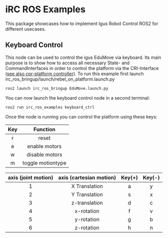 # iRC ROS Examples

This package showcases how to implement Igus Robot Control ROS2 for different usecases.

## Keyboard Control

This node can be used to control the igus EduMove via keyboard. Its main purpose is to show how to access all necessary State- and CommandInterfaces in order to control the platform via the CRI-Interface ([see also cpr-platform controller](https://github.com/CommonplaceRobotics/iRC_ROS/blob/RebelCarrier/irc_ros_controllers/src/platform_controller.cpp)). To run this example first launch irc_ros_bringup/launch/rebel_on_platform.launch.py
```
ros2 launch irc_ros_bringup EduMove.launch.py
```
You can now launch the keyboard control node in a second terminal:

```
ros2 run irc_ros_examples keyboard_ctrl
```
Once the node is running you can control the platform using these keys: 

| Key   | Function | 
| :---: | :------: | 
| r     |   reset   | 
| e     |   enable motors  | 
| w     |  disable motors  | 
| m     | toggle motiontype |


|axis (joint motion) |axis (cartesian motion) | Key(+) | Key(-)|
|:----:              |            :---:|       :---:|   :---: |
| 1                  | X Translation          | a |   y |
| 2                  |Y Translation           | s |   x |
| 3                  |z-translation           | d |    c|
| 4                  |x-rotation              | f |    v|
| 5                  | y-rotation             | g |    b|
| 6                  | z-rotation             | h |    n|

